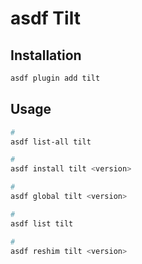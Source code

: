 # asdf Tilt

## Installation

```sh
asdf plugin add tilt
```

## Usage

```sh
#
asdf list-all tilt

#
asdf install tilt <version>

#
asdf global tilt <version>

#
asdf list tilt

#
asdf reshim tilt <version>
```
